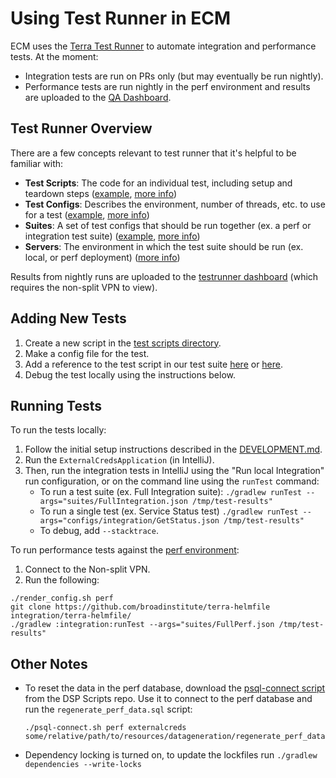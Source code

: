 # Using Test Runner in ECM

ECM uses the [Terra Test Runner](https://github.com/DataBiosphere/terra-test-runner) to automate integration and performance tests. At the moment:
* Integration tests are run on PRs only (but may eventually be run nightly).
* Performance tests are run nightly in the perf environment and results are uploaded to the [QA Dashboard](https://trdash.dsp-eng-tools.broadinstitute.org/).

## Test Runner Overview

There are a few concepts relevant to test runner that it's helpful to be familiar with:
* **Test Scripts**: The code for an individual test, including setup and teardown steps ([example](src/main/java/scripts/testscripts/GetVersion.java), [more info](https://github.com/DataBiosphere/terra-test-runner#Test-Script))
* **Test Configs**: Describes the environment, number of threads, etc. to use for a test ([example](src/main/resources/configs/perf/GetStatus.json), [more info](https://github.com/DataBiosphere/terra-test-runner#test-configuration))
* **Suites**: A set of test configs that should be run together (ex. a perf or integration test suite) ([example](src/main/resources/suites/FullPerf.json), [more info](https://github.com/DataBiosphere/terra-test-runner#test-suite))
* **Servers**: The environment in which the test suite should be run (ex. local, or perf deployment) ([more info](https://github.com/DataBiosphere/terra-test-runner#add-a-new-server-specification))

Results from nightly runs are uploaded to the [testrunner dashboard](https://trdash.dsp-eng-tools.broadinstitute.org/#) (which requires the non-split VPN to view).

## Adding New Tests

1. Create a new script in the [test scripts directory](src/main/java/scripts/testscripts).
2. Make a config file for the test.
2. Add a reference to the test script in our test suite [here](src/main/resources/suites/FullIntegration.json) or [here](src/main/resources/suites/FullPerf.json).
3. Debug the test locally using the instructions below.


## Running Tests


To run the tests locally:

1. Follow the initial setup instructions described in the [DEVELOPMENT.md](../DEVELOPMENT.md).
2. Run the `ExternalCredsApplication` (in IntelliJ).
3. Then, run the integration tests in IntelliJ using the "Run local Integration" run configuration, or on the command line using the `runTest` command:
   - To run a test suite (ex. Full Integration suite):
     `./gradlew runTest --args="suites/FullIntegration.json /tmp/test-results"`
   - To run a single test (ex. Service Status test)
     `./gradlew runTest --args="configs/integration/GetStatus.json /tmp/test-results"`
   - To debug, add `--stacktrace`.

To run performance tests against the [perf environment](https://externalcreds.dsde-perf.broadinstitute.org/):

1. Connect to the Non-split VPN.
2. Run the following:
  ```
  ./render_config.sh perf
  git clone https://github.com/broadinstitute/terra-helmfile integration/terra-helmfile/
  ./gradlew :integration:runTest --args="suites/FullPerf.json /tmp/test-results"
  ```

## Other Notes

* To reset the data in the perf database, download the [psql-connect script](https://github.com/broadinstitute/dsp-scripts/blob/master/firecloud/psql-connect.sh) from the DSP Scripts repo. Use it to connect to the perf database and run the `regenerate_perf_data.sql` script: 
  ```
  ./psql-connect.sh perf externalcreds some/relative/path/to/resources/datageneration/regenerate_perf_data.sql
  ```

* Dependency locking is turned on, to update the lockfiles run `./gradlew dependencies --write-locks`
